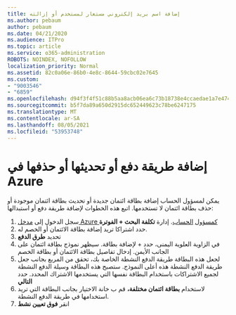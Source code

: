 ```yaml
---
title: إضافة اسم بريد إلكتروني مستعار لمستخدم أو إزالته
ms.author: pebaum
author: pebaum
ms.date: 04/21/2020
ms.audience: ITPro
ms.topic: article
ms.service: o365-administration
ROBOTS: NOINDEX, NOFOLLOW
localization_priority: Normal
ms.assetid: 82c0a06e-86b0-4e8c-8644-59cbc02e7645
ms.custom:
- "9003546"
- "6859"
ms.openlocfilehash: d94f3f4f51c88b5aa8acb06ea6c73b18738e4ccaedae1a7e47456f3b64ac4697
ms.sourcegitcommit: b5f7da89a650d2915dc652449623c78be6247175
ms.translationtype: MT
ms.contentlocale: ar-SA
ms.lasthandoff: 08/05/2021
ms.locfileid: "53953748"
---
```

# <a name="add-update-or-delete-payment-method-in-azure"></a>إضافة طريقة دفع أو تحديثها أو حذفها في Azure

يمكن لمسؤول الحساب إضافة بطاقة ائتمان جديدة أو تحديث بطاقة ائتمان موجودة أو حذف بطاقة ائتمان لا تستخدمها. اتبع هذه الخطوات لإضافة طريقة دفع أو استبدالها:

1. سجل الدخول إلى [مدخل Azure كمسؤول](https://portal.azure.com/) [الحساب](https://docs.microsoft.com/azure/billing/billing-subscription-transfer?WT.mc_id=Portal-Microsoft_Azure_Support#whoisaa). إدارة **تكلفة البحث + الفوترة**
2. حدد اشتراكا تريد إضافة بطاقة الائتمان أو الخصم له.
3. تحديد **طرق الدفع**
4. في الزاوية العلوية اليمنى، حدد + لإضافة بطاقة. سيظهر نموذج بطاقة ائتمان على الجانب الأيمن. إدخال تفاصيل بطاقة الائتمان أو بطاقة الخصم
5. لجعل هذه البطاقة طريقة الدفع النشطة الخاصة بك، تحقق من المربع بجانب جعل طريقة الدفع النشطة هذه أعلى النموذج. ستصبح هذه البطاقة وسيلة الدفع النشطة لجميع الاشتراكات باستخدام البطاقة نفسها التي يستخدمها الاشتراك المحدد. حدد **التالي**
6. لاستخدام **بطاقة ائتمان مختلفة،** قم ب خانة الاختيار بجانب البطاقة التي تريد استخدامها في طريقة الدفع النشطة.
7. انقر **فوق تعيين نشط**
